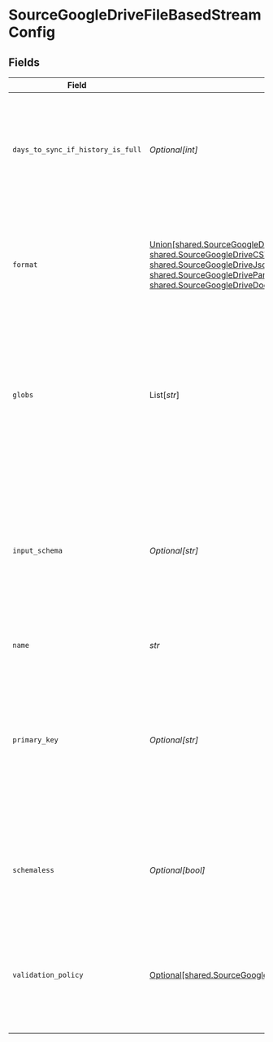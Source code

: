 # SourceGoogleDriveFileBasedStreamConfig


## Fields

| Field                                                                                                                                                                                                                                                                  | Type                                                                                                                                                                                                                                                                   | Required                                                                                                                                                                                                                                                               | Description                                                                                                                                                                                                                                                            |
| ---------------------------------------------------------------------------------------------------------------------------------------------------------------------------------------------------------------------------------------------------------------------- | ---------------------------------------------------------------------------------------------------------------------------------------------------------------------------------------------------------------------------------------------------------------------- | ---------------------------------------------------------------------------------------------------------------------------------------------------------------------------------------------------------------------------------------------------------------------- | ---------------------------------------------------------------------------------------------------------------------------------------------------------------------------------------------------------------------------------------------------------------------- |
| `days_to_sync_if_history_is_full`                                                                                                                                                                                                                                      | *Optional[int]*                                                                                                                                                                                                                                                        | :heavy_minus_sign:                                                                                                                                                                                                                                                     | When the state history of the file store is full, syncs will only read files that were last modified in the provided day range.                                                                                                                                        |
| `format`                                                                                                                                                                                                                                                               | [Union[shared.SourceGoogleDriveAvroFormat, shared.SourceGoogleDriveCSVFormat, shared.SourceGoogleDriveJsonlFormat, shared.SourceGoogleDriveParquetFormat, shared.SourceGoogleDriveDocumentFileTypeFormatExperimental]](../../models/shared/sourcegoogledriveformat.md) | :heavy_check_mark:                                                                                                                                                                                                                                                     | The configuration options that are used to alter how to read incoming files that deviate from the standard formatting.                                                                                                                                                 |
| `globs`                                                                                                                                                                                                                                                                | List[*str*]                                                                                                                                                                                                                                                            | :heavy_minus_sign:                                                                                                                                                                                                                                                     | The pattern used to specify which files should be selected from the file system. For more information on glob pattern matching look <a href="https://en.wikipedia.org/wiki/Glob_(programming)">here</a>.                                                               |
| `input_schema`                                                                                                                                                                                                                                                         | *Optional[str]*                                                                                                                                                                                                                                                        | :heavy_minus_sign:                                                                                                                                                                                                                                                     | The schema that will be used to validate records extracted from the file. This will override the stream schema that is auto-detected from incoming files.                                                                                                              |
| `name`                                                                                                                                                                                                                                                                 | *str*                                                                                                                                                                                                                                                                  | :heavy_check_mark:                                                                                                                                                                                                                                                     | The name of the stream.                                                                                                                                                                                                                                                |
| `primary_key`                                                                                                                                                                                                                                                          | *Optional[str]*                                                                                                                                                                                                                                                        | :heavy_minus_sign:                                                                                                                                                                                                                                                     | The column or columns (for a composite key) that serves as the unique identifier of a record. If empty, the primary key will default to the parser's default primary key.                                                                                              |
| `schemaless`                                                                                                                                                                                                                                                           | *Optional[bool]*                                                                                                                                                                                                                                                       | :heavy_minus_sign:                                                                                                                                                                                                                                                     | When enabled, syncs will not validate or structure records against the stream's schema.                                                                                                                                                                                |
| `validation_policy`                                                                                                                                                                                                                                                    | [Optional[shared.SourceGoogleDriveValidationPolicy]](../../models/shared/sourcegoogledrivevalidationpolicy.md)                                                                                                                                                         | :heavy_minus_sign:                                                                                                                                                                                                                                                     | The name of the validation policy that dictates sync behavior when a record does not adhere to the stream schema.                                                                                                                                                      |